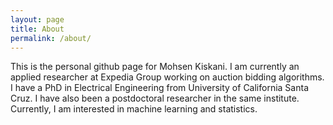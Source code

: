 ```yaml
---
layout: page
title: About
permalink: /about/
---
```


This is the personal github page for Mohsen Kiskani. I am currently an applied researcher at Expedia Group working on auction bidding algorithms. I have a PhD in 
Electrical Engineering from University of California Santa Cruz. I have also been a postdoctoral researcher in the same institute. Currently, I am interested in 
machine learning and statistics.  
